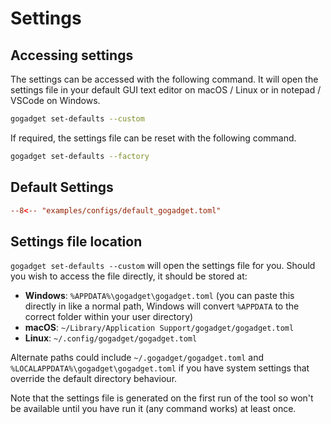# Settings

## Accessing settings

The settings can be accessed with the following command. It will open the settings file in your default GUI text editor on macOS / Linux or in notepad / VSCode on Windows.

```sh
gogadget set-defaults --custom
```

If required, the settings file can be reset with the following command.

```sh
gogadget set-defaults --factory
```

## Default Settings

```toml title="default_gogadget.toml"
--8<-- "examples/configs/default_gogadget.toml"
```

## Settings file location

`gogadget set-defaults --custom` will open the settings file for you. Should you wish to access the file directly, it should be stored at:

- **Windows**: `%APPDATA%\gogadget\gogadget.toml` (you can paste this directly in like a normal path, Windows will convert `%APPDATA` to the correct folder within your user directory)
- **macOS**: `~/Library/Application Support/gogadget/gogadget.toml`
- **Linux**: `~/.config/gogadget/gogadget.toml`

Alternate paths could include `~/.gogadget/gogadget.toml` and `%LOCALAPPDATA%\gogadget\gogadget.toml` if you have system settings that override the default directory behaviour.

Note that the settings file is generated on the first run of the tool so won't be available until you have run it (any command works) at least once.
